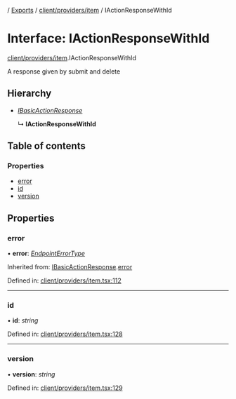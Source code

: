 [](../README.md) / [Exports](../modules.md) / [client/providers/item](../modules/client_providers_item.md) / IActionResponseWithId

# Interface: IActionResponseWithId

[client/providers/item](../modules/client_providers_item.md).IActionResponseWithId

A response given by submit and delete

## Hierarchy

* [*IBasicActionResponse*](client_providers_item.ibasicactionresponse.md)

  ↳ **IActionResponseWithId**

## Table of contents

### Properties

- [error](client_providers_item.iactionresponsewithid.md#error)
- [id](client_providers_item.iactionresponsewithid.md#id)
- [version](client_providers_item.iactionresponsewithid.md#version)

## Properties

### error

• **error**: [*EndpointErrorType*](../modules/base_errors.md#endpointerrortype)

Inherited from: [IBasicActionResponse](client_providers_item.ibasicactionresponse.md).[error](client_providers_item.ibasicactionresponse.md#error)

Defined in: [client/providers/item.tsx:112](https://github.com/onzag/itemize/blob/55e63f2c/client/providers/item.tsx#L112)

___

### id

• **id**: *string*

Defined in: [client/providers/item.tsx:128](https://github.com/onzag/itemize/blob/55e63f2c/client/providers/item.tsx#L128)

___

### version

• **version**: *string*

Defined in: [client/providers/item.tsx:129](https://github.com/onzag/itemize/blob/55e63f2c/client/providers/item.tsx#L129)
